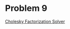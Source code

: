 # Problem 9
[Cholesky Factorization Solver](https://tannerwheeler.github.io/math4610/softwareManual/hw4/cholSolv)
